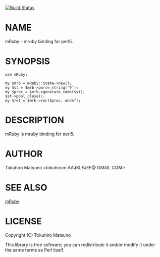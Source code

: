[![Build Status](https://travis-ci.org/tokuhirom/mRuby.pm.svg?branch=master)](https://travis-ci.org/tokuhirom/mRuby.pm)
# NAME

mRuby - mruby binding for perl5.

# SYNOPSIS

    use mRuby;

    my $mrb = mRuby::State->new();
    my $st = $mrb->parse_string('9');
    my $proc = $mrb->generate_code($st);
    $st->pool_close();
    my $ret = $mrb->run($proc, undef);

# DESCRIPTION

mRuby is mruby binding for perl5.

# AUTHOR

Tokuhiro Matsuno <tokuhirom AAJKLFJEF@ GMAIL COM>

# SEE ALSO

[mRuby](https://metacpan.org/pod/mRuby)

# LICENSE

Copyright (C) Tokuhiro Matsuno

This library is free software; you can redistribute it and/or modify
it under the same terms as Perl itself.
